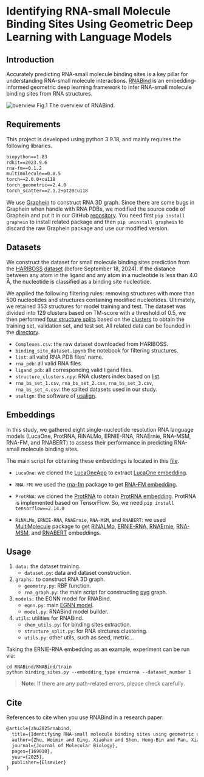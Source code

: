 # Identifying RNA-small Molecule Binding Sites Using Geometric Deep Learning with Language Models
## Introduction
Accurately predicting RNA-small molecule binding sites is a key pillar for understanding RNA-small molecule interactions.
[RNABind](https://www.sciencedirect.com/science/article/pii/S0022283625000762) is an embedding-informed geometric deep learning framework to infer RNA-small molecule binding sites from RNA structures.

![overview]([https://github.com/idrugLab/hignn/blob/main/RNABind.png](https://github.com/jaminzzz/RNABind/blob/main/RNABind.png))
Fig.1 The overview of RNABind.
## Requirements
This project is developed using python 3.9.18, and mainly requires the following libraries.
```txt
biopython==1.83
rdkit==2023.9.6
rna-fm==0.1.2 
multimolecule==0.0.5
torch==2.0.0+cu118
torch_geometric==2.4.0
torch_scatter==2.1.2+pt20cu118
```
We use [Graphein](https://github.com/a-r-j/graphein) to construct RNA 3D graph. Since there are some bugs in Graphein when handle with RNA PDBs, we modified the source code of Graphein and put it in our GitHub [repository](https://github.com/jaminzzz/RNABind/tree/main/Graphein). You need first `pip install graphein` to install related package and then `pip uninstall graphein` to discard the raw Graphein package and use our modified version.
## Datasets
We construct the dataset for small molecule binding sites prediction from the [HARIBOSS](https://hariboss.pasteur.cloud/) [dataset](https://hariboss.pasteur.cloud/complexes/?format=csv) (before September 18, 2024). If the distance between any atom in the ligand and any atom in a nucleotide is less than 4.0 Å, the nucleotide is classified as a binding site nucleotide. 

We applied the following filtering rules: removing structures with more than 500 nucleotides and structures containing modified nucleotides. Ultimately, we retained 353 structures for model training and test. The dataset was divided into 129 clusters based on TM-score with a threshold of 0.5, we then performed [four structure splits](https://github.com/jaminzzz/RNABind/blob/main/bs_data/rna_bs_set_1.csv) based on the [clusters](https://github.com/jaminzzz/RNABind/blob/main/bs_data/structure_clusters.npy) to obtain the training set, validation set, and test set. All related data can be founded in the [directory](https://github.com/jaminzzz/RNABind/tree/main/bs_data).
- `Complexes.csv`: the raw dataset downloaded from HARIBOSS.
- `binding_site_dataset.ipynb` the notebook for filtering structures.
- `list`: all valid RNA PDB files' name.
- `rna_pdb`: all valid RNA files.
- `ligand_pdb`: all corresponding valid ligand files.
- `structure_clusters.npy`: RNA clusters index based on [list](https://github.com/jaminzzz/RNABind/blob/main/bs_data/list).
- `rna_bs_set_1.csv`, `rna_bs_set_2.csv`, `rna_bs_set_3.csv`, `rna_bs_set_4.csv`: the splited datasets used in our study.
- `usalign`: the software of [usalign](usalign).

## Embeddings
In this study, we gathered eight single-nucleotide resolution RNA language models (LucaOne, ProtRNA, RiNALMo, ERNIE-RNA, RNAErnie, RNA-MSM, RNA-FM, and RNABERT) to assess their performance in predicting RNA-small molecule binding sites.

The main script for obtaining these embeddings is located in this [file](https://github.com/jaminzzz/RNABind/blob/main/Graphein/graphein/rna/features/sequence/embeddings.py).

- `LucaOne`: we cloned the [LucaOneApp](https://github.com/LucaOne/LucaOneApp) to extract [LucaOne embedding](https://github.com/jaminzzz/RNABind/blob/main/Graphein/graphein/rna/features/sequence/embeddings.py#L166).

- `RNA-FM`: we used the [rna-fm](rna-fm) package to get [RNA-FM embedding](https://github.com/jaminzzz/RNABind/blob/main/Graphein/graphein/rna/features/sequence/embeddings.py#L115).

- `ProtRNA`: we cloned the [ProtRNA](https://github.com/roxie-zhang/ProtRNA) to obtain [ProtRNA embedding](https://github.com/jaminzzz/RNABind/blob/main/Graphein/graphein/rna/features/sequence/embeddings.py#L263). ProtRNA is implemented based on TensorFlow. So, we need `pip install tensorflow==2.14.0`

- `RiNALMo`, `ERNIE-RNA`, `RNAErnie`, `RNA-MSM`, and `RNABERT`: we used [MultiMolecule](https://github.com/DLS5-Omics/multimolecule) package to get [RiNALMo](https://github.com/jaminzzz/RNABind/blob/main/Graphein/graphein/rna/features/sequence/embeddings.py#L487), [ERNIE-RNA](https://github.com/jaminzzz/RNABind/blob/main/Graphein/graphein/rna/features/sequence/embeddings.py#L286), [RNAErnie](https://github.com/jaminzzz/RNABind/blob/main/Graphein/graphein/rna/features/sequence/embeddings.py#L353), [RNA-MSM](https://github.com/jaminzzz/RNABind/blob/main/Graphein/graphein/rna/features/sequence/embeddings.py#L554), and [RNABERT](https://github.com/jaminzzz/RNABind/blob/main/Graphein/graphein/rna/features/sequence/embeddings.py#L420) embeddings.

## Usage
1. `data:` the dataset training.
	- `dataset.py`: data and dataset construction.
2. `graphs:` to construct RNA 3D graph.
    - `geometry.py`: RBF function.
    - `rna_graph.py`: the main script for constructing [pyg](https://pytorch-geometric.readthedocs.io) graph.
3. `models:` the EGNN model for RNABind.
    - `egnn.py`: main [EGNN model](https://github.com/vgsatorras/egnn/blob/main/models/egnn_clean/egnn_clean.py).
    - `model.py`: RNABind model builder.
4. `utils`: utilities for RNABind.
    - `chem_utils.py`: for binding sites extraction.
    - `structure_split.py`: for RNA strctures clustering.
    - `utils.py`: other utils, such as seed, metric...


Taking the ERNIE-RNA embedding as an example, experiment can be run via:
```shell
cd RNABind/RNABind/train
python binding_sites.py --embedding_type ernierna --dataset_number 1
```
> **Note:** If there are any path-related errors, please check carefully.

## Cite
References to cite when you use RNABind in a research paper:
```txt
@article{zhu2025rnabind,
  title={Identifying RNA-small molecule binding sites using geometric deep learning with language models},
  author={Zhu, Weimin and Ding, Xiaohan and Shen, Hong-Bin and Pan, Xiaoyong},
  journal={Journal of Molecular Biology},
  pages={169010},
  year={2025},
  publisher={Elsevier}
}
```


